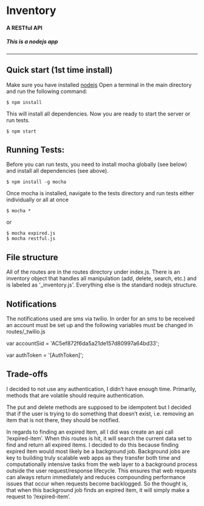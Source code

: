 # Inventory
#### A RESTful API
##### This is a nodejs app

----------

## Quick start (1st time install)
Make sure you have installed [nodejs](https://nodejs.org/)
Open a terminal in the main directory and run the following command:
```
$ npm install
```
This will install all dependencies. Now you are ready to start the server or run tests.
```
$ npm start
```

## Running Tests:
Before you can run tests, you need to install mocha globally (see below) and install all dependencies (see above).
```
$ npm install -g mocha
```
Once mocha is installed, navigate to the tests directory and run tests either individually or all at once
```
$ mocha *
```
or
```
$ mocha expired.js
$ mocha restful.js
```

## File structure
All of the routes are in the routes directory under index.js. There is an inventory object that handles all manipulation (add, delete, search, etc.) and is labeled as '_inventory.js'. Everything else is the standard nodejs structure.

## Notifications
The notifications used are sms via twilio. In order for an sms to be received an account must be set up and the following variables must be changed in routes/_twilio.js

var accountSid = 'AC5ef872f6da5a21de157d80997a64bd33';

var authToken = '[AuthToken]';

## Trade-offs
I decided to not use any authentication, I didn’t have enough time. Primarily, methods that are volatile should require authentication. 

The put and delete methods are supposed to be idempotent but I decided that if the user is trying to do something that doesn’t exist, i.e. removing an item that is not there, they should be notified.

In regards to finding an expired item, all I did was create an api call ‘/expired-item’. When this routes is hit, it will search the current data set to find and return all expired items. I decided to do this because finding expired item would most likely be a background job.  Background jobs are key to building truly scalable web apps as they transfer both time and computationally intensive tasks from the web layer to a background process outside the user request/response lifecycle. This ensures that web requests can always return immediately and reduces compounding performance issues that occur when requests become backlogged. So the thought is, that when this background job finds an expired item, it will simply make a request to ‘/expired-item’.
